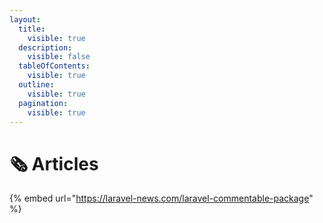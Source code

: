```yaml
---
layout:
  title:
    visible: true
  description:
    visible: false
  tableOfContents:
    visible: true
  outline:
    visible: true
  pagination:
    visible: true
---
```


# 🗞️ Articles

{% embed url="https://laravel-news.com/laravel-commentable-package" %}
